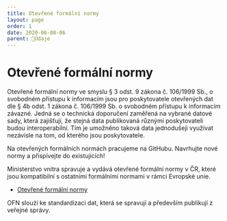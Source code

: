 ```yaml
---
title: Otevřené formální normy
layout: page
order: 1
date: 2020-06-08-06
parent: 📁Údaje
---
```


# Otevřené formální normy

Otevřené formální normy ve smyslu § 3 odst. 9 zákona č. 106/1999 Sb., o svobodném přístupu k informacím jsou pro poskytovatele otevřených dat dle § 4b odst. 1 zákona č. 106/1999 Sb. o svobodném přístupu k informacím závazné. Jedná se o technická doporučení zaměřená na vybrané datové sady, která zajišťují, že stejná data publikovaná různými poskytovateli budou interoperabilní. Tím je umožněno taková data jednodušeji využívat nezávisle na tom, od kterého jsou poskytovatele.

Na otevřených formálních normách pracujeme na GitHubu. Navrhujte nové normy a přispívejte do existujících!

Ministerstvo vnitra spravuje a vydává otevřené formální normy v ČR, které jsou kompatibilní s ostatními formálními normami v rámci Evropské unie.


- [Otevřené formální normy](https://ofn.gov.cz)

OFN slouźí ke standardizaci dat, která se spravují a především publikují z veřejné správy. 

